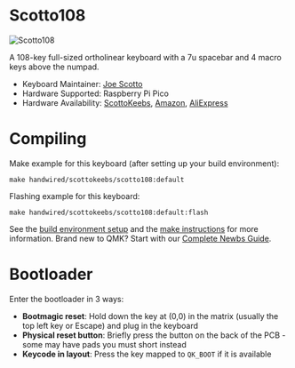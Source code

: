 # Scotto108

![Scotto108](https://i.imgur.com/ss4BEujh.jpg)

A 108-key full-sized ortholinear keyboard with a 7u spacebar and 4 macro keys above the numpad.

*   Keyboard Maintainer: [Joe Scotto](https://github.com/joe-scotto)
*   Hardware Supported: Raspberry Pi Pico
*   Hardware Availability: [ScottoKeebs](https://scottokeebs.com), [Amazon](https://amazon.com), [AliExpress](https://aliexpress.com)

# Compiling

Make example for this keyboard (after setting up your build environment):

    make handwired/scottokeebs/scotto108:default

Flashing example for this keyboard:

    make handwired/scottokeebs/scotto108:default:flash

See the [build environment setup](https://docs.qmk.fm/#/getting_started_build_tools) and the [make instructions](https://docs.qmk.fm/#/getting_started_make_guide) for more information. Brand new to QMK? Start with our [Complete Newbs Guide](https://docs.qmk.fm/#/newbs).

# Bootloader

Enter the bootloader in 3 ways:

*   **Bootmagic reset**: Hold down the key at (0,0) in the matrix (usually the top left key or Escape) and plug in the keyboard
*   **Physical reset button**: Briefly press the button on the back of the PCB - some may have pads you must short instead
*   **Keycode in layout**: Press the key mapped to `QK_BOOT` if it is available
